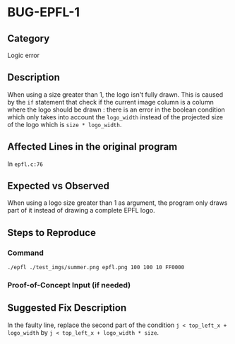 # BUG-EPFL-1
## Category
Logic error
## Description
When using a size greater than 1, the logo isn't fully drawn. This is caused by the `if` statement that check if the current image column is a column where the logo should be drawn : there is an error in the boolean condition which only takes into account the `logo_width` instead of the projected size of the logo which is `size * logo_width`.

## Affected Lines in the original program
In `epfl.c:76`

## Expected vs Observed
When using a logo size greater than 1 as argument, the program only draws part of it instead of drawing a complete EPFL logo.

## Steps to Reproduce

### Command

```
./epfl ./test_imgs/summer.png epfl.png 100 100 10 FF0000
```

### Proof-of-Concept Input (if needed)

## Suggested Fix Description
In the faulty line, replace the second part of the condition `j < top_left_x + logo_width` by `j < top_left_x + logo_width * size`.